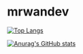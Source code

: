 # mrwandev

[![Top Langs](https://github-readme-stats.vercel.app/api/top-langs/?username=mrwandev69&hide=stars,commits,prs,issues,contribs&show_icons=true&theme=tokyonight)](https://github.com/anuraghazra/github-readme-stats)

[![Anurag's GitHub stats](https://github-readme-stats.vercel.app/api?username=mrwandev69&hide=stars,commits,prs,issues,contribs&show_icons=true&theme=tokyonight)](https://github.com/anuraghazra/github-readme-stats)
